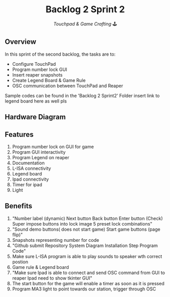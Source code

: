 <h1 align="center">
  Backlog 2 Sprint 2
</h1>

<p align="center">
  <i align="center">Touchpad & Game Crafting </i>🕹️
</p>

## Overview
In this sprint of the second backlog, the tasks are to:
 - Configure TouchPad
 - Program number lock GUI 
 - Insert reaper snapshots
 - Create Legend Board & Game Rule
 - OSC communication between TouchPad and Reaper
   
Sample codes can be found in the 'Backlog 2 Sprint2' Folder
 insert link to legend board here as well pls

## Hardware Diagram






## Features
1. Program number lock on GUI for game
2. Program GUI interactivity 
3. Program Legend on reaper
4. Documentation 
5. L-ISA connectivity
6. Legend board 
7. Ipad connectivity
8. Timer for ipad
9. Light

## Benefits
1. "Number label (dynamic)
Next button
Back button
Enter button (Check)
Super impose buttons into lock image
5 preset lock combinations"
2. "Sound demo buttons( does not start game)
Start game buttons (page flip)"
3. Snapshots representing number for code
4. "Github submit
Repository
System Diagram
Installation Step
Program Code"
5. Make sure L-ISA program is able to play sounds to speaker wth correct postion
6. Game rule & Legend board
7. "Make sure Ipad is able to connect and send OSC command from GUI to reaper
Ipad need to show tkinter GUI"
8. The start button for the game will enable a timer as soon as it is pressed
9. Program MA3 light to point towards our station, trigger through OSC